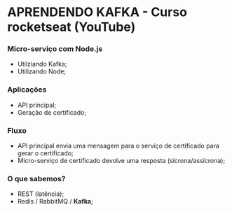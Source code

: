 # APRENDENDO KAFKA - Curso rocketseat (YouTube)

### Micro-serviço com Node.js

- Utilziando Kafka;
- Utilizando Node;

### Aplicações

- API principal;
- Geração de certificado;

### Fluxo

- API principal envia uma mensagem para o serviço de certificado para gerar o certificado;
- Micro-serviço de certificado devolve uma resposta (sícrona/assícrona);

### O que sabemos?

- REST (latência);
- Redis / RabbitMQ / **Kafka**;